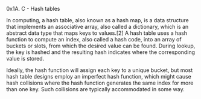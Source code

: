 0x1A. C - Hash tables

In computing, a hash table, also known as a hash map, is a data structure that implements an associative array, also called a dictionary, which is an abstract data type that maps keys to values.[2] A hash table uses a hash function to compute an index, also called a hash code, into an array of buckets or slots, from which the desired value can be found. During lookup, the key is hashed and the resulting hash indicates where the corresponding value is stored.

Ideally, the hash function will assign each key to a unique bucket, but most hash table designs employ an imperfect hash function, which might cause hash collisions where the hash function generates the same index for more than one key. Such collisions are typically accommodated in some way.
